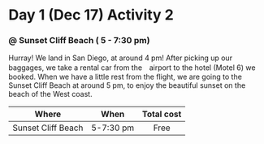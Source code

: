 # Day 1 (Dec 17) Activity 2
### @ Sunset Cliff Beach ( 5 - 7:30 pm)

  Hurray! We land in San Diego, at around 4 pm! After picking up our baggages, we take a rental car from the　airport to the hotel (Motel 6) we booked. When we have a little rest from the flight, we are going to the Sunset Cliff Beach at around 5 pm, to enjoy the beautiful sunset on the beach of the West coast.

|Where             |When     |Total cost|
|:----------------:|:-------:|:--------:|
|Sunset Cliff Beach|5-7:30 pm| Free     |   
